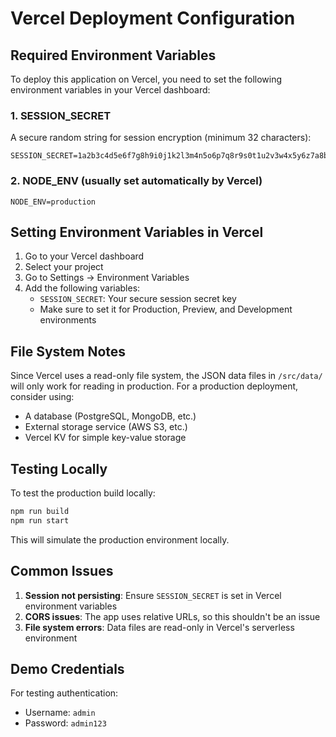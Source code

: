 # Vercel Deployment Configuration

## Required Environment Variables

To deploy this application on Vercel, you need to set the following environment variables in your Vercel dashboard:

### 1. SESSION_SECRET
A secure random string for session encryption (minimum 32 characters):
```
SESSION_SECRET=1a2b3c4d5e6f7g8h9i0j1k2l3m4n5o6p7q8r9s0t1u2v3w4x5y6z7a8b9c0d1e2f3g4h
```

### 2. NODE_ENV (usually set automatically by Vercel)
```
NODE_ENV=production
```

## Setting Environment Variables in Vercel

1. Go to your Vercel dashboard
2. Select your project
3. Go to Settings → Environment Variables
4. Add the following variables:
   - `SESSION_SECRET`: Your secure session secret key
   - Make sure to set it for Production, Preview, and Development environments

## File System Notes

Since Vercel uses a read-only file system, the JSON data files in `/src/data/` will only work for reading in production. For a production deployment, consider using:

- A database (PostgreSQL, MongoDB, etc.)
- External storage service (AWS S3, etc.)
- Vercel KV for simple key-value storage

## Testing Locally

To test the production build locally:

```bash
npm run build
npm run start
```

This will simulate the production environment locally.

## Common Issues

1. **Session not persisting**: Ensure `SESSION_SECRET` is set in Vercel environment variables
2. **CORS issues**: The app uses relative URLs, so this shouldn't be an issue
3. **File system errors**: Data files are read-only in Vercel's serverless environment

## Demo Credentials

For testing authentication:
- Username: `admin`
- Password: `admin123`
